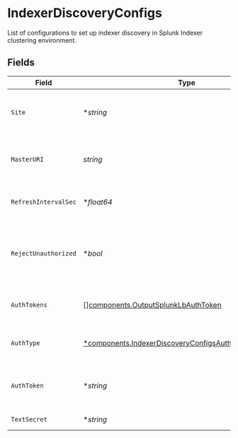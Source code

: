 # IndexerDiscoveryConfigs

List of configurations to set up indexer discovery in Splunk Indexer clustering environment.


## Fields

| Field                                                                                                                                                                         | Type                                                                                                                                                                          | Required                                                                                                                                                                      | Description                                                                                                                                                                   |
| ----------------------------------------------------------------------------------------------------------------------------------------------------------------------------- | ----------------------------------------------------------------------------------------------------------------------------------------------------------------------------- | ----------------------------------------------------------------------------------------------------------------------------------------------------------------------------- | ----------------------------------------------------------------------------------------------------------------------------------------------------------------------------- |
| `Site`                                                                                                                                                                        | **string*                                                                                                                                                                     | :heavy_minus_sign:                                                                                                                                                            | Clustering site of the indexers from where indexers need to be discovered. In case of single site cluster, it defaults to 'default' site.                                     |
| `MasterURI`                                                                                                                                                                   | *string*                                                                                                                                                                      | :heavy_check_mark:                                                                                                                                                            | Full URI of Splunk cluster manager (scheme://host:port). Example: https://managerAddress:8089                                                                                 |
| `RefreshIntervalSec`                                                                                                                                                          | **float64*                                                                                                                                                                    | :heavy_minus_sign:                                                                                                                                                            | Time interval, in seconds, between two consecutive indexer list fetches from cluster manager                                                                                  |
| `RejectUnauthorized`                                                                                                                                                          | **bool*                                                                                                                                                                       | :heavy_minus_sign:                                                                                                                                                            | During indexer discovery, reject cluster manager certificates that are not authorized by the system's CA. Disable to allow untrusted (for example, self-signed) certificates. |
| `AuthTokens`                                                                                                                                                                  | [][components.OutputSplunkLbAuthToken](../../models/components/outputsplunklbauthtoken.md)                                                                                    | :heavy_minus_sign:                                                                                                                                                            | Tokens required to authenticate to cluster manager for indexer discovery                                                                                                      |
| `AuthType`                                                                                                                                                                    | [*components.IndexerDiscoveryConfigsAuthenticationMethod](../../models/components/indexerdiscoveryconfigsauthenticationmethod.md)                                             | :heavy_minus_sign:                                                                                                                                                            | Select Manual to enter an auth token directly, or select Secret to use a text secret to authenticate                                                                          |
| `AuthToken`                                                                                                                                                                   | **string*                                                                                                                                                                     | :heavy_minus_sign:                                                                                                                                                            | Shared secret to be provided by any client (in authToken header field). If empty, unauthorized access is permitted.                                                           |
| `TextSecret`                                                                                                                                                                  | **string*                                                                                                                                                                     | :heavy_minus_sign:                                                                                                                                                            | Select or create a stored text secret                                                                                                                                         |